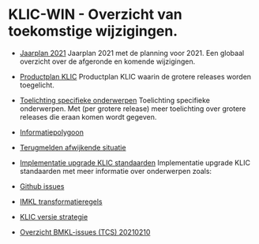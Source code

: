 ﻿# KLIC-WIN - Overzicht van toekomstige wijzigingen.

* [Jaarplan 2021](../../master/Toekomstige%20wijzigingen/Jaarplan%202021.pdf) Jaarplan 2021 met de planning voor 2021. Een globaal overzicht over de afgeronde en komende wijzigingen.
* [Productplan KLIC](../../master/Toekomstige%20wijzigingen/Productplan%20KLIC.pdf) Productplan KLIC waarin de grotere releases worden toegelicht.

* [Toelichting specifieke onderwerpen](../../master/Toekomstige%20wijzigingen/Toelichting%20specifieke%20onderwerpen) Toelichting specifieke onderwerpen. Met (per grotere release) meer toelichting over grotere releases die eraan komen wordt gegeven. 
- [Informatiepolygoon](../../master/Toekomstige%20wijzigingen/Toelichting%20specifieke%20onderwerpen/Informatiepolygoon)
- [Terugmelden afwijkende situatie](../../master/Toekomstige%20wijzigingen/Toelichting%20specifieke%20onderwerpen/Terugmelden%20Afwijkende%20Situatie)

- [Implementatie upgrade KLIC standaarden](../../master/Toekomstige%20wijzigingen/Toelichting%20specifieke%20onderwerpen/Implementatie%20upgrade%20KLIC%20standaarden) Implementatie upgrade KLIC standaarden met meer informatie over onderwerpen zoals: 
- [Github issues](../../master/Toekomstige%20wijzigingen/Toelichting%20specifieke%20onderwerpen/Implementatie%20upgrade%20KLIC%20standaarden/Upgrade%20KLIC%20standaarden%20GitHub%20geregistreerde%20issues%2020210210.pdf)
- [IMKL transformatieregels](../../master/Toekomstige%20wijzigingen/Toelichting%20specifieke%20onderwerpen/Implementatie%20upgrade%20KLIC%20standaarden/IMKL%20transformatieregels%20(TCS)%20v1.1.pdf)
- [KLIC versie strategie](../../master/Toekomstige%20wijzigingen/Toelichting%20specifieke%20onderwerpen/Implementatie%20upgrade%20KLIC%20standaarden/KLIC%20versie%20update%20strategie%20(TCS).pdf)  
- [Overzicht BMKL-issues (TCS) 20210210](../../master/Toekomstige%20wijzigingen/Toelichting%20specifieke%20onderwerpen/Implementatie%20upgrade%20KLIC%20standaarden/Overzicht%20BMKL-issues%20(TCS)%2020210210.xlsx)